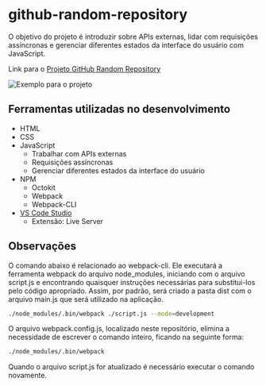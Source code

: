 # github-random-repository
O objetivo do projeto é introduzir sobre APIs externas, lidar com requisições assíncronas e gerenciar diferentes estados da interface do usuário com JavaScript.

Link para o [Projeto GitHub Random Repository](https://roadmap.sh/projects/github-random-repo)

![Exemplo para o projeto](https://assets.roadmap.sh/guest/github-repo-finder-n2qz4.png)

## Ferramentas utilizadas no desenvolvimento

- HTML
- CSS
- JavaScript
    - Trabalhar com APIs externas
    - Requisições assíncronas
    - Gerenciar diferentes estados da interface do usuário
- NPM
    - Octokit
    - Webpack
    - Webpack-CLI
- [VS Code Studio](https://code.visualstudio.com/)
    - Extensão: Live Server

## Observações
O comando abaixo é relacionado ao webpack-cli. Ele executará a ferramenta webpack do arquivo node_modules, iniciando com o arquivo script.js e encontrando quaisquer instruções necessárias para substitui-los pelo código apropriado. Assim, por padrão, será criado a pasta dist com o arquivo main.js que será utilizado na aplicação.
```bash
./node_modules/.bin/webpack ./script.js --mode=development
```
O arquivo webpack.config.js, localizado neste repositório, elimina a necessidade de escrever o comando inteiro, ficando na seguinte forma:
```bash
./node_modules/.bin/webpack
```
Quando o arquivo script.js for atualizado é necessário executar o comando novamente.
